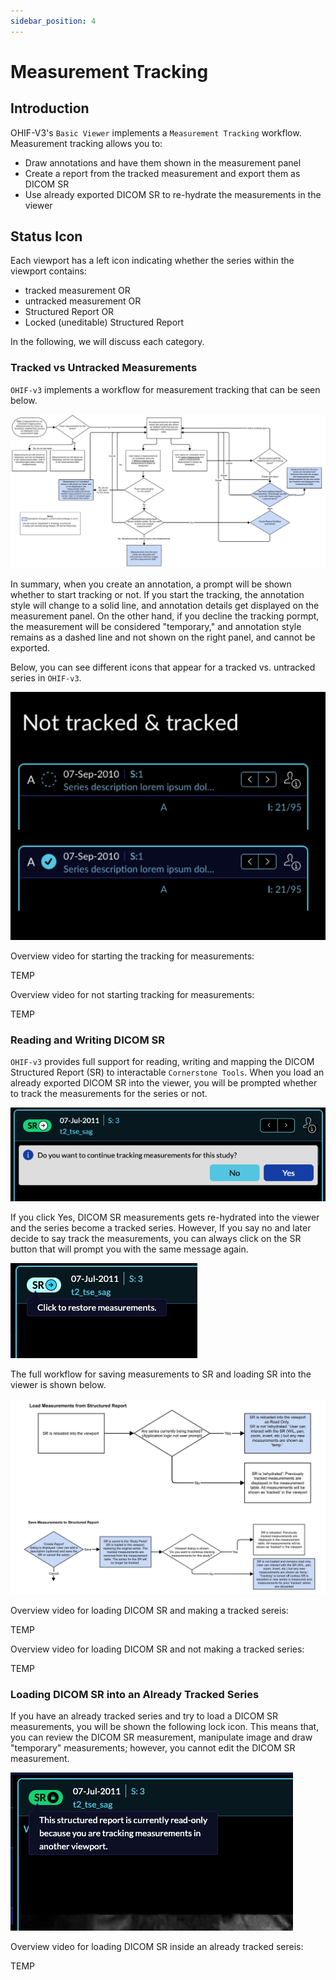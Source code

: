 ```yaml
---
sidebar_position: 4
---
```


# Measurement Tracking

## Introduction
OHIF-V3's `Basic Viewer` implements a `Measurement Tracking` workflow. Measurement
tracking allows you to:

- Draw annotations and have them shown in the measurement panel
- Create a report from the tracked measurement and export them as DICOM SR
- Use already exported DICOM SR to re-hydrate the measurements in the viewer


## Status Icon
Each viewport has a left icon indicating whether the series within the viewport
contains:

- tracked measurement OR
- untracked measurement OR
- Structured Report OR
- Locked (uneditable) Structured Report

In the following, we will discuss each category.

### Tracked vs Untracked Measurements

`OHIF-v3` implements a workflow for measurement tracking that can be seen below.

![user-measurement-panel-modal](../../assets/img/tracking-workflow1.png)

In summary, when you create an annotation, a prompt will be shown whether to start tracking or not. If you start the tracking, the annotation style will change to a solid line, and annotation details get displayed on the measurement panel.
On the other hand, if you decline the tracking pormpt, the measurement will be considered "temporary," and annotation style remains as a dashed line and not shown on the right panel, and cannot be exported.


Below, you can see different icons that appear for a tracked vs. untracked series in
`OHIF-v3`.

![tracked-not-tracked](../../assets/img/tracked-not-tracked.png)



Overview video for starting the tracking for measurements:
<!-- trackedMeasurements -->
TEMP

Overview video for not starting tracking for measurements:
<!-- untrackedMeasurements -->
TEMP


### Reading and Writing DICOM SR

`OHIF-v3` provides full support for reading, writing and mapping the DICOM Structured
Report (SR) to interactable `Cornerstone Tools`. When you load an already exported
DICOM SR into the viewer, you will be prompted whether to track the measurements
for the series or not.

![SR-exported](../../assets/img/SR-exported.png)

If you click Yes, DICOM SR measurements gets re-hydrated into the viewer and
the series become a tracked series. However, If you say no and later decide to say track the measurements, you can always click on the SR button that will  prompt you
with the same message again.

![restore-exported-sr](../../assets/img/restore-exported-sr.png)

The full workflow for saving measurements to SR and loading SR into the viewer is shown below.

![user-measurement-panel-modal](../../assets/img/tracking-workflow2.png)
![user-measurement-panel-modal](../../assets/img/tracking-workflow3.png)


Overview video for loading DICOM SR and making a tracked sereis:
<!-- SR Restore and Yes -->
TEMP

Overview video for loading DICOM SR and not making a tracked series:
<!-- SR Restore and No -->
<!-- SR Export and measurement restore -->
TEMP

### Loading DICOM SR into an Already Tracked Series

If you have an already tracked series and try to load a DICOM SR measurements,
you will be shown the following lock icon. This means that, you can review the
DICOM SR measurement, manipulate image and draw "temporary" measurements; however,
you cannot edit the DICOM SR measurement.


![locked-sr](../../assets/img/locked-sr.png)

Overview video for loading DICOM SR inside an already tracked sereis:
<!-- DICOMSRLockedTracked -->
TEMP
